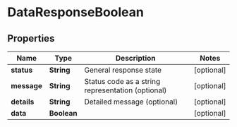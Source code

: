

# DataResponseBoolean


## Properties

| Name | Type | Description | Notes |
|------------ | ------------- | ------------- | -------------|
|**status** | **String** | General response state |  [optional] |
|**message** | **String** | Status code as a string representation (optional) |  [optional] |
|**details** | **String** | Detailed message (optional) |  [optional] |
|**data** | **Boolean** |  |  [optional] |




